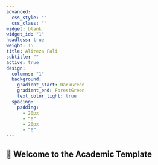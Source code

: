 ```yaml
---
advanced:
  css_style: ""
  css_class: ""
widget: blank
widget_id: "1"
headless: true
weight: 15
title: Alireza Fali
subtitle: ""
active: true
design:
  columns: "1"
  background:
    gradient_start: DarkGreen
    gradient_end: ForestGreen
    text_color_light: true
  spacing:
    padding:
      - 20px
      - "0"
      - 20px
      - "0"
---
```

## 👋 Welcome to the Academic Template
